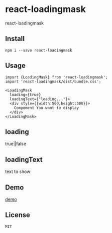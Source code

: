 # react-loadingmask
react-loadingmask

## Install

```
npm i --save react-loadingmask
```

## Usage
```
import {LoadingMask} from 'react-loadingmask';
import 'react-loadingmask/dist/bundle.css';

<LoadingMask
  loading={true}
  loadingText={"loading..."}>
  <div style={{width:500,height:300}}>
    Compoment You want to display
  </div>
</LoadingMask>
```

## loading
true||false

## loadingText
text to show

## Demo
[demo](http://skycloud1030.github.io/react-loadingmask/demo/demo.html)

## License

```
MIT
```
